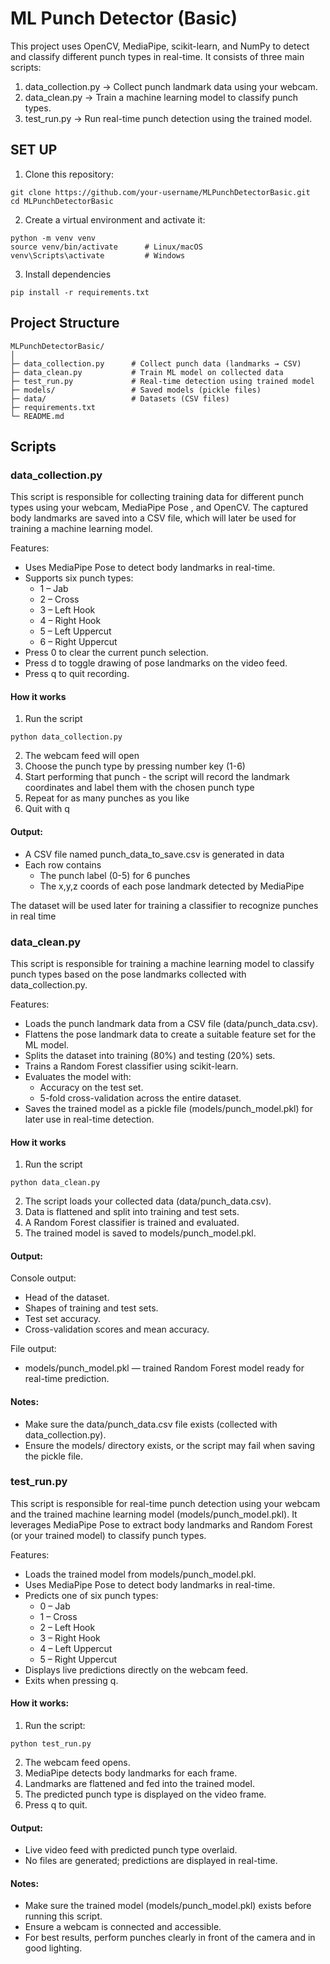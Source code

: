 # ML Punch Detector (Basic)
This project uses OpenCV, MediaPipe, scikit-learn, and NumPy to detect and classify different punch types in real-time.
It consists of three main scripts:
1. data_collection.py → Collect punch landmark data using your webcam.
2. data_clean.py → Train a machine learning model to classify punch types.
3. test_run.py → Run real-time punch detection using the trained model.

## SET UP
1. Clone this repository:
```
git clone https://github.com/your-username/MLPunchDetectorBasic.git
cd MLPunchDetectorBasic
```
2. Create a virtual environment and activate it:
```
python -m venv venv
source venv/bin/activate      # Linux/macOS
venv\Scripts\activate         # Windows
```
3. Install dependencies
```
pip install -r requirements.txt
```
## Project Structure
```
MLPunchDetectorBasic/
│
├─ data_collection.py      # Collect punch data (landmarks → CSV)
├─ data_clean.py           # Train ML model on collected data
├─ test_run.py             # Real-time detection using trained model
├─ models/                 # Saved models (pickle files)
├─ data/                   # Datasets (CSV files)
├─ requirements.txt
└─ README.md
```

## Scripts
### data_collection.py
This script is responsible for collecting training data for different punch types using your webcam, MediaPipe Pose
, and OpenCV. The captured body landmarks are saved into a CSV file, which will later be used for training a machine learning model.

Features:
- Uses MediaPipe Pose to detect body landmarks in real-time.
- Supports six punch types:
  - 1 – Jab
  - 2 – Cross
  - 3 – Left Hook
  - 4 – Right Hook
  - 5 – Left Uppercut
  - 6 – Right Uppercut
- Press 0 to clear the current punch selection.
- Press d to toggle drawing of pose landmarks on the video feed.
- Press q to quit recording.

#### How it works
1. Run the script
```
python data_collection.py
```
2. The webcam feed will open
3. Choose the punch type by pressing number key (1-6)
4. Start performing that punch - the script will record the landmark coordinates and label them with the chosen punch type
5. Repeat for as many punches as you like
6. Quit with q

#### Output:
- A CSV file named punch_data_to_save.csv is generated in data
- Each row contains
  - The punch label (0-5) for 6 punches
  - The x,y,z coords of each pose landmark detected by MediaPipe

The dataset will be used later for training a classifier to recognize punches in real time

### data_clean.py

This script is responsible for training a machine learning model to classify punch types based on the pose landmarks collected with data_collection.py.

Features:
- Loads the punch landmark data from a CSV file (data/punch_data.csv).
- Flattens the pose landmark data to create a suitable feature set for the ML model.
- Splits the dataset into training (80%) and testing (20%) sets.
- Trains a Random Forest classifier using scikit-learn.
- Evaluates the model with:
  - Accuracy on the test set.
  - 5-fold cross-validation across the entire dataset.
- Saves the trained model as a pickle file (models/punch_model.pkl) for later use in real-time detection.

#### How it works
1. Run the script
```
python data_clean.py
```
2. The script loads your collected data (data/punch_data.csv).
3. Data is flattened and split into training and test sets.
4. A Random Forest classifier is trained and evaluated.
5. The trained model is saved to models/punch_model.pkl.

#### Output:
Console output:
- Head of the dataset.
- Shapes of training and test sets.
- Test set accuracy.
- Cross-validation scores and mean accuracy.

File output:
- models/punch_model.pkl — trained Random Forest model ready for real-time prediction.

#### Notes:
- Make sure the data/punch_data.csv file exists (collected with data_collection.py).
- Ensure the models/ directory exists, or the script may fail when saving the pickle file.

### test_run.py
This script is responsible for real-time punch detection using your webcam and the trained machine learning model (models/punch_model.pkl). It leverages MediaPipe Pose to extract body landmarks and Random Forest (or your trained model) to classify punch types.

Features:
- Loads the trained model from models/punch_model.pkl.
- Uses MediaPipe Pose to detect body landmarks in real-time.
- Predicts one of six punch types:
  - 0 – Jab
  - 1 – Cross
  - 2 – Left Hook
  - 3 – Right Hook
  - 4 – Left Uppercut
  - 5 – Right Uppercut
- Displays live predictions directly on the webcam feed.
- Exits when pressing q.

#### How it works:
1. Run the script:
```
python test_run.py
```
2. The webcam feed opens.
3. MediaPipe detects body landmarks for each frame.
4. Landmarks are flattened and fed into the trained model.
5. The predicted punch type is displayed on the video frame.
6. Press q to quit.

#### Output:
- Live video feed with predicted punch type overlaid.
- No files are generated; predictions are displayed in real-time.

#### Notes:
- Make sure the trained model (models/punch_model.pkl) exists before running this script.
- Ensure a webcam is connected and accessible.
- For best results, perform punches clearly in front of the camera and in good lighting.
